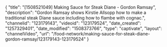 {
    "title": "[1508521049] Making Sauce for Steak Diane - Gordon Ramsay",
    "description": "Gordon Ramsay shows Kirstie Allsopp how to make a traditional steak Diane sauce including how to flambe with cognac.",
    "channelid": "123179143",
    "videoid": "123179524",
    "date_created": "1257329401",
    "date_modified": "1508373766",
    "type": "captivate",
    "layout": "channelVideo",
    "url": "\/food-network\/making-sauce-for-steak-diane-gordon-ramsay\/123179143-123179524"
}